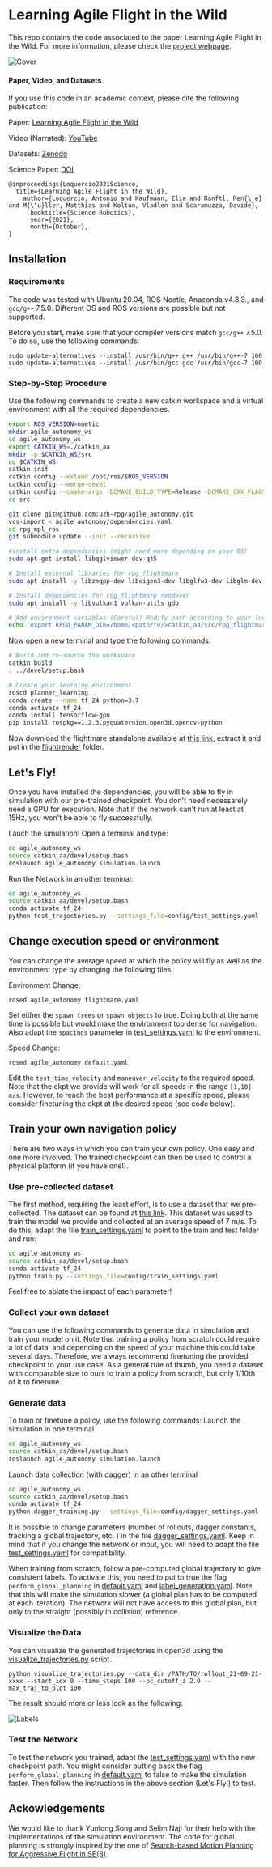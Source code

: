 # Learning Agile Flight in the Wild

This repo contains the code associated to the paper Learning Agile Flight in the Wild.
For more information, please check the [project webpage](http://rpg.ifi.uzh.ch/AgileAutonomy.html).

![Cover](planner_learning/img/animation_medium.gif)

#### Paper, Video, and Datasets

If you use this code in an academic context, please cite the following publication:

Paper: [Learning Agile Flight in the Wild](http://rpg.ifi.uzh.ch/docs/Loquercio21_Science.pdf)

Video (Narrated): [YouTube](https://youtu.be/m89bNn6RFoQ)

Datasets: [Zenodo](https://zenodo.org/record/5517791#.YV2zkGNfhhE)

Science Paper: [DOI](https://www.science.org/doi/10.1126/scirobotics.abg5810)

```
@inproceedings{Loquercio2021Science,
  title={Learning Agile Flight in the Wild},
    author={Loquercio, Antonio and Kaufmann, Elia and Ranftl, Ren{\'e} and M{\"u}ller, Matthias and Koltun, Vladlen and Scaramuzza, Davide},
      booktitle={Science Robotics}, 
      year={2021}, 
      month={October}, 
} 
```

## Installation

### Requirements

The code was tested with Ubuntu 20.04, ROS Noetic, Anaconda v4.8.3., and `gcc/g++` 7.5.0.
Different OS and ROS versions are possible but not supported.

Before you start, make sure that your compiler versions match `gcc/g++` 7.5.0. To do so, use the following commands:

```
sudo update-alternatives --install /usr/bin/g++ g++ /usr/bin/g++-7 100
sudo update-alternatives --install /usr/bin/gcc gcc /usr/bin/gcc-7 100
```


### Step-by-Step Procedure

Use the following commands to create a new catkin workspace and a virtual environment with all the required dependencies.

```bash
export ROS_VERSION=noetic
mkdir agile_autonomy_ws
cd agile_autonomy_ws
export CATKIN_WS=./catkin_aa
mkdir -p $CATKIN_WS/src
cd $CATKIN_WS
catkin init
catkin config --extend /opt/ros/$ROS_VERSION
catkin config --merge-devel
catkin config --cmake-args -DCMAKE_BUILD_TYPE=Release -DCMAKE_CXX_FLAGS=-fdiagnostics-color
cd src

git clone git@github.com:uzh-rpg/agile_autonomy.git
vcs-import < agile_autonomy/dependencies.yaml
cd rpg_mpl_ros
git submodule update --init --recursive

#install extra dependencies (might need more depending on your OS)
sudo apt-get install libqglviewer-dev-qt5

# Install external libraries for rpg_flightmare
sudo apt install -y libzmqpp-dev libeigen3-dev libglfw3-dev libglm-dev

# Install dependencies for rpg_flightmare renderer
sudo apt install -y libvulkan1 vulkan-utils gdb

# Add environment variables (Careful! Modify path according to your local setup)
echo 'export RPGQ_PARAM_DIR=/home/<path/to/>catkin_aa/src/rpg_flightmare' >> ~/.bashrc
```

Now open a new terminal and type the following commands.

```bash
# Build and re-source the workspace
catkin build
. ../devel/setup.bash

# Create your learning environment
roscd planner_learning
conda create --name tf_24 python=3.7
conda activate tf_24
conda install tensorflow-gpu
pip install rospkg==1.2.3,pyquaternion,open3d,opencv-python
```

Now download the flightmare standalone available at [this link](https://zenodo.org/record/5517791/files/standalone.tar?download=1), extract it and put in the [flightrender](https://github.com/antonilo/flightmare_agile_autonomy/tree/main/flightrender) folder.


## Let's Fly!

Once you have installed the dependencies, you will be able to fly in simulation with our pre-trained checkpoint. You don't need necessarely need a GPU for execution. Note that if the network can't run at least at 15Hz, you won't be able to fly successfully.

Lauch the simulation! Open a terminal and type:
```bash
cd agile_autonomy_ws
source catkin_aa/devel/setup.bash
roslaunch agile_autonomy simulation.launch
```

Run the Network in an other terminal:
```bash
cd agile_autonomy_ws
source catkin_aa/devel/setup.bash
conda activate tf_24
python test_trajectories.py --settings_file=config/test_settings.yaml

```


## Change execution speed or environment

You can change the average speed at which the policy will fly as well as the environment type by changing the following files.

Environment Change: 
```
rosed agile_autonomy flightmare.yaml
```
Set either the `spawn_trees` or `spawn_objects` to true. Doing both at the same time is possible but would make the environment too dense for navigation. Also adapt the `spacings` parameter in [test\_settings.yaml](planner_learning/config/test_settings.yaml) to the environment. 

Speed Change:
```
rosed agile_autonomy default.yaml
```
Edit the `test_time_velocity` and `maneuver_velocity` to the required speed. Note that the ckpt we provide will work for all speeds in the range `[1,10] m/s`. However, to reach the best performance at a specific speed, please consider finetuning the ckpt at the desired speed (see code below). 



## Train your own navigation policy

There are two ways in which you can train your own policy. One easy and one more involved.
The trained checkpoint can then be used to control a physical platform (if you have one!).

### Use pre-collected dataset

The first method, requiring the least effort, is to use a dataset that we pre-collected. The dataset can be found at [this link](https://zenodo.org/record/5517791/files/agile_autonomy_dataset.tar.xz?download=1). This dataset was used to train the model we provide and collected at an average speed of 7 m/s. To do this, adapt the file [train\_settings.yaml](planner_learning/config/train_settings.yaml) to point to the train and test folder and run:

```bash
cd agile_autonomy_ws
source catkin_aa/devel/setup.bash
conda activate tf_24
python train.py --settings_file=config/train_settings.yaml
```
Feel free to ablate the impact of each parameter!

### Collect your own dataset

You can use the following commands to generate data in simulation and train your model on it. Note that training a policy from scratch could require a lot of data, and depending on the speed of your machine this could take several days. Therefore, we always recommend finetuning the provided checkpoint to your use case. As a general rule of thumb, you need a dataset with comparable size to ours to train a policy from scratch, but only 1/10th of it to finetune.


### Generate data

To train or finetune a policy, use the following commands:
Launch the simulation in one terminal
```bash
cd agile_autonomy_ws
source catkin_aa/devel/setup.bash
roslaunch agile_autonomy simulation.launch
```

Launch data collection (with dagger) in an other terminal
```bash
cd agile_autonomy_ws
source catkin_aa/devel/setup.bash
conda activate tf_24
python dagger_training.py --settings_file=config/dagger_settings.yaml
```

It is possible to change parameters (number of rollouts, dagger constants, tracking a global trajectory, etc. ) in the file [dagger\_settings.yaml](planner_learning/config/dagger_settings.yaml). Keep in mind that if you change the network or input, you will need to adapt the file [test\_settings.yaml](planner_learning/config/test_settings.yaml) for compatibility.


When training from scratch, follow a pre-computed global trajectory to give consistent labels. To activate this, you need to put to true the flag `perform_global_planning` in [default.yaml](data_generation/agile_autonomy/parameters/default.yaml) and [label\_generation.yaml](data_generation/traj_sampler/parameters/label_generation.yaml). Note that this will make the simulation slower (a global plan has to be computed at each iteration). The network will not have access to this global plan, but only to the straight (possibly in collision) reference.


### Visualize the Data

You can visualize the generated trajectories in open3d using the [visualize\_trajectories.py](data_generation/viz_utils/visualize_trajectories.py) script.

```
python visualize_trajectories.py --data_dir /PATH/TO/rollout_21-09-21-xxxx --start_idx 0 --time_steps 100 --pc_cutoff_z 2.0 --max_traj_to_plot 100
```
The result should more or less look as the following:

![Labels](planner_learning/img/img.png)


### Test the Network

To test the network you trained, adapt the [test\_settings.yaml](planner_learning/config/test_settings.yaml) with the new checkpoint path. You might consider putting back the flag `perform_global_planning` in [default.yaml](data_generation/agile_autonomy/parameters/default.yaml) to false to make the simulation faster. Then follow the instructions in the above section (Let's Fly!) to test.


## Ackowledgements

We would like to thank Yunlong Song and Selim Naji for their help with the implementations of the simulation environment. The code for global planning is strongly inspired by the one of [Search-based Motion Planning for Aggressive Flight in SE(3)](https://github.com/sikang/mpl_ros).

